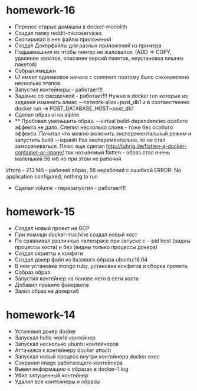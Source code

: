 # homework-16

* Перенес старые домашки в docker-monolith
* Создал папку reddit-microservices
* Скопировал в нее файлы приложений
* Создал Докерфайлы для разных приложений из примера
* Подшамашнил их чтобы линтер не жаловался. (ADD => COPY, удалиние хвостов, описание версий пакетов, неустановка лишних пакетов)
* Собрал имеджи
* UI имеет одинаковое начало с comment поэтому было сэкономлено несколько этапов.
* Запустил контейнеры - работает!!!
* Задание со свездочкой - работает!!! Нужно в docker run которые из задания
изменить алиас --network-alias=post_db1 и в соотвественно docker run
-e POST_DATABASE_HOST=post_db1
* Сделал образ ui на alpine 
*  ** Пробовал уменьшить образ. --virtual build-dependencies особого эффекта не дало. 
Слепил несколько слоев - тоже без особого эффекта.  Почитал что можно включить эксперементальный режим и запустить build --squash
Раз эксперементально, то не стал заморачиваться. 
Плюс еще сделал http://tuhrig.de/flatten-a-docker-container-or-image/ так назывемый flatten - образ стал очень маленький 56 мб но при этом не рабочий

Итого - 213 Мб - рабочий образ, 56 нерабочий  с ошибкой ERROR: No application configured, nothing to run

* Сделал volume - перезапустил - работает!!!

# homework-15

* Создал новый проект на GCP
* При помощи docker-machine создал новый хост
* По сравнивал различные namespace при запуске
с --pid host (видны процессы хоста) и без (видны только процессы докера)
* Создал скрипты и конфиги  
* Создал докер файл из базового образа ubuntu:16.04
* В нем установка mongo ruby, установка конфигов и сборка проекта.
* Собраз образ
* Запустил контейнер на основе него в сети хоста
* Добавил правило файервола
* Залил образ на докерхаб



# homework-14

* Установил докер docker
* Запускал hello-world  контейнер
* Запускал несколько ubuntu контейнеров 
* Аттачился к контейнеру docker attach
* Запускал новый процесс внутри контейнера docker exec
* Сохранил image работающего контейнера
* Вывел информацию о образах в docker-1.log
* Убил запущенный контейнер
* Удалил все контейнеры и образы
